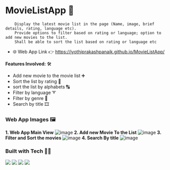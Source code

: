 # MovieListApp 🎥

        Display the latest movie list in the page (Name, image, brief details, rating, language etc). 
        Provide options to filter based on rating or language; option to add new movies to the list. 
        Shall be able to sort the list based on rating or language etc

- 🌐 Web App Link 👉 https://jyothiprakashpanaik.github.io/MovieListApp/

**Features Involved:** 🛠

- Add new movie to the movie list ➕
- Sort the list by rating 🌟
- sort the list by alphabets 🔠
- Filter by language ➰
- Filter by genre 🎦
- Search by title 🎞


### Web App Images 🖼

**1. Web App Main View**
![image](https://user-images.githubusercontent.com/64550298/173202066-9515a041-d3bf-4853-8369-c8287a9a7079.png) 
**2. Add new Movie To the List**
![image](https://user-images.githubusercontent.com/64550298/173202075-58d7949d-15f3-4819-86e8-9acd0a2ae5b3.png)
**3. Filter and Sort the movies**
![image](https://user-images.githubusercontent.com/64550298/173202095-cc6378e8-993c-475e-8a1d-8d6331b7e4d9.png)
**4. Search By title**
![image](https://user-images.githubusercontent.com/64550298/173202123-ef496043-a1ec-4c44-a969-20a371574408.png)


### Built with Tech 👩‍💻
![](https://img.shields.io/badge/HTML5-E34F26?style=for-the-badge&logo=html5&logoColor=white)
![](https://img.shields.io/badge/CSS3-1572B6?style=for-the-badge&logo=css3&logoColor=white)
![](https://img.shields.io/badge/javascript-yellow?style=for-the-badge&logo=javascript&logoColor=black)
![](https://img.shields.io/badge/Bootstrap-563D7C?style=for-the-badge&logo=bootstrap&logoColor=white)




